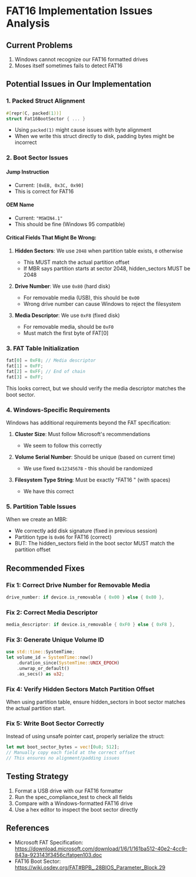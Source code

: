 # FAT16 Implementation Issues Analysis

## Current Problems
1. Windows cannot recognize our FAT16 formatted drives
2. Moses itself sometimes fails to detect FAT16

## Potential Issues in Our Implementation

### 1. **Packed Struct Alignment**
```rust
#[repr(C, packed(1))]
struct Fat16BootSector { ... }
```
- Using `packed(1)` might cause issues with byte alignment
- When we write this struct directly to disk, padding bytes might be incorrect

### 2. **Boot Sector Issues**

#### Jump Instruction
- Current: `[0xEB, 0x3C, 0x90]`
- This is correct for FAT16

#### OEM Name
- Current: `"MSWIN4.1"`
- This should be fine (Windows 95 compatible)

#### Critical Fields That Might Be Wrong:
1. **Hidden Sectors**: We use `2048` when partition table exists, `0` otherwise
   - This MUST match the actual partition offset
   - If MBR says partition starts at sector 2048, hidden_sectors MUST be 2048

2. **Drive Number**: We use `0x80` (hard disk)
   - For removable media (USB), this should be `0x00`
   - Wrong drive number can cause Windows to reject the filesystem

3. **Media Descriptor**: We use `0xF8` (fixed disk)
   - For removable media, should be `0xF0`
   - Must match the first byte of FAT[0]

### 3. **FAT Table Initialization**
```rust
fat[0] = 0xF8; // Media descriptor
fat[1] = 0xFF;
fat[2] = 0xFF; // End of chain
fat[3] = 0xFF;
```
This looks correct, but we should verify the media descriptor matches the boot sector.

### 4. **Windows-Specific Requirements**

Windows has additional requirements beyond the FAT specification:

1. **Cluster Size**: Must follow Microsoft's recommendations
   - We seem to follow this correctly

2. **Volume Serial Number**: Should be unique (based on current time)
   - We use fixed `0x12345678` - this should be randomized

3. **Filesystem Type String**: Must be exactly "FAT16   " (with spaces)
   - We have this correct

### 5. **Partition Table Issues**

When we create an MBR:
- We correctly add disk signature (fixed in previous session)
- Partition type is `0x06` for FAT16 (correct)
- BUT: The hidden_sectors field in the boot sector MUST match the partition offset

## Recommended Fixes

### Fix 1: Correct Drive Number for Removable Media
```rust
drive_number: if device.is_removable { 0x00 } else { 0x80 },
```

### Fix 2: Correct Media Descriptor
```rust
media_descriptor: if device.is_removable { 0xF0 } else { 0xF8 },
```

### Fix 3: Generate Unique Volume ID
```rust
use std::time::SystemTime;
let volume_id = SystemTime::now()
    .duration_since(SystemTime::UNIX_EPOCH)
    .unwrap_or_default()
    .as_secs() as u32;
```

### Fix 4: Verify Hidden Sectors Match Partition Offset
When using partition table, ensure hidden_sectors in boot sector matches the actual partition start.

### Fix 5: Write Boot Sector Correctly
Instead of using unsafe pointer cast, properly serialize the struct:
```rust
let mut boot_sector_bytes = vec![0u8; 512];
// Manually copy each field at the correct offset
// This ensures no alignment/padding issues
```

## Testing Strategy

1. Format a USB drive with our FAT16 formatter
2. Run the spec_compliance_test to check all fields
3. Compare with a Windows-formatted FAT16 drive
4. Use a hex editor to inspect the boot sector directly

## References
- Microsoft FAT Specification: https://download.microsoft.com/download/1/6/1/161ba512-40e2-4cc9-843a-923143f3456c/fatgen103.doc
- FAT16 Boot Sector: https://wiki.osdev.org/FAT#BPB_.28BIOS_Parameter_Block.29